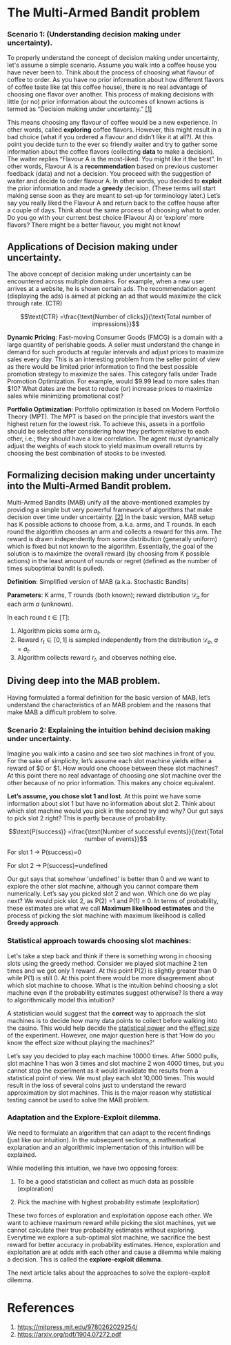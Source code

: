 # The Multi-Armed Bandit problem

### Scenario 1: (Understanding decision making under uncertainty).

To properly understand the concept of decision making under uncertainty, let's assume a simple scenario. Assume you walk into a coffee house you have never been to. Think about the process of choosing what flavour of coffee to order. As you have no prior information about how different flavors of coffee taste like (at this coffee house), there is no real advantage of choosing one flavor over another. This process of making decisions with little (or no) prior information about the outcomes of known actions is termed as “Decision making under uncertainty.” [[1]](https://mitpress.mit.edu/9780262029254/)

This means choosing any flavour of coffee would be a new experience. In other words, called **exploring** coffee flavors. However, this might result in a bad choice (what if you ordered a flavour and didn’t like it at all?). At this point you decide turn to the ever so friendly waiter and try to gather some information about the coffee flavors (collecting **data** to make a decision). The waiter replies “Flavour A is the most-liked. You might like it the best”. In other words, Flavour A is a **recommendation** based on previous customer feedback (data) and not a decision. You proceed with the suggestion of waiter and decide to order flavour A. In other words, you decided to **exploit** the prior information and made a **greedy** decision. (These terms will start making sense soon as they are meant to set-up for terminology later.) Let’s say you really liked the Flavour A and return back to the coffee house after a couple of days. Think about the same process of choosing what to order. Do you go with your current best choice (Flavour A) or ‘explore’ more flavors? There might be a better flavour, you might not know!

## Applications of Decision making under uncertainty.

The above concept of decision making under uncertainty can be encountered across multiple domains. For example, when a new user arrives at a website, he is shown certain ads. The recommendation agent (displaying the ads) is aimed at picking an ad that would maximize the click through rate. (CTR)

$$\text{CTR} =\frac{\text{Number of clicks}}{\text{Total number of impressions}}$$

**Dynamic Pricing**: Fast-moving Consumer Goods (FMCG) is a domain with a large quantity of perishable goods. A seller must understand the change in demand for such products at regular intervals and adjust prices to maximize sales every day. This is an interesting problem from the seller point of view as there would be limited prior information to find the best possible promotion strategy to maximize the sales. This category falls under Trade Promotion Optimization. For example, would \$9.99 lead to more sales than \$10? What dates are the best to reduce (or) increase prices to maximize sales while minimizing promotional cost?


**Portfolio Optimization**: Portfolio optimization is based on Modern Portfolio Theory (MPT). The MPT is based on the principle that investors want the highest return for the lowest risk. To achieve this, assets in a portfolio should be selected after considering how they perform relative to each other, i.e.; they should have a low correlation. The agent must dynamically adjust the weights of each stock to yield maximum overall returns by choosing the best combination of stocks to be invested.

## Formalizing decision making under uncertainty into the Multi-Armed Bandit problem.

Multi-Armed Bandits (MAB) unify all the above-mentioned examples by providing a simple but very powerful framework of algorithms that make decision over time under uncertainty. [[2]](https://arxiv.org/pdf/1904.07272.pdf) In the basic version, MAB setup has K possible actions to choose from, a.k.a. arms, and T rounds. In each round the algorithm chooses an arm and collects a reward for this arm. The reward is drawn independently from some distribution (generally uniform) which is fixed but not known to the algorithm. Essentially, the goal of the solution is to maximize the overall reward (by choosing from K possible actions) in the least amount of rounds or regret (defined as the number of times suboptimal bandit is pulled).

**Definition**: Simplified version of MAB (a.k.a. Stochastic Bandits)

**Parameters**: K arms, T rounds (both known); reward distribution $\mathcal{D}_a$ for each arm $a$ (unknown).

In each round $t \in [T]$:
1. Algorithm picks some arm $a_t$.
2. Reward $r_t \in [0, 1]$ is sampled independently from the distribution $\mathcal{D}_a$, $a=a_t$.
3. Algorithm collects reward $r_t$, and observes nothing else.

## Diving deep into the MAB problem.

Having formulated a formal definition for the basic version of MAB, let’s understand the characteristics of an MAB problem and the reasons that make MAB a difficult problem to solve.

### Scenario 2: Explaining the intuition behind decision making under uncertainty.

Imagine you walk into a casino and see two slot machines in front of you. For the sake of simplicity, let’s assume each slot machine yields either a reward of \$0 or \$1. How would one choose between these slot machines? At this point there no real advantage of choosing one slot machine over the other because of no prior information. This makes any choice equivalent.

**Let’s assume, you chose slot 1 and lost**. At this point we have some information about slot 1 but have no information about slot 2. Think about which slot machine would you pick in the second try and why? Our gut says to pick slot 2 right? This is partly because of probability.

$$\text{P(success)} =\frac{\text{Number of successful events}}{\text{Total number of events}}$$

For slot 1 $\rightarrow$ P(success)=0

For slot 2 $\rightarrow$ P(success)=undefined

Our gut says that somehow 'undefined' is better than 0 and we want to explore the other slot machine, although you cannot compare them numerically. Let’s say you picked slot 2 and won. Which one do we play next? We would pick slot 2, as P(2) =1 and P(1) = 0. In terms of probability, these estimates are what we call **Maximum likelihood estimates** and the process of picking the slot machine with maximum likelihood is called **Greedy approach**.

### Statistical approach towards choosing slot machines:

Let's take a step back and think if there is something wrong in choosing slots using the greedy method. Consider we played slot machine 2 ten times and we got only 1 reward. At this point P(2) is slightly greater than 0 while P(1) is still 0. At this point there would be more disagreement about which slot machine to choose. What is the intuition behind choosing a slot machine even if the probability estimates suggest otherwise? Is there a way to algorithmically model this intuition?

A statistician would suggest that the **correct** way to approach the slot machines is to decide how many data points to collect before walking into the casino. This would help decide the [statistical power](https://machinelearningmastery.com/statistical-power-and-power-analysis-in-python/#:~:text=statistical%20power%20is%20the%20probability%20that%20a%20test,reject%20a%20false%20null%20hypothesis.&text=The%20higher%20the%20statistical%20power,when%20there%20is%20an%20effect) and the [effect size](https://en.wikipedia.org/wiki/Effect_size#:~:text=In%20statistics%2C%20an%20effect%20size,based%20estimate%20of%20that%20quantity.&text=Effect%20sizes%20complement%20statistical%20hypothesis,%2C%20and%20in%20meta%2Danalyses) of the experiment. However, one major question here is that ‘How do you know the effect size without playing the machines?’

Let’s say you decided to play each machine 10000 times. After 5000 pulls, slot machine 1 has won 3 times and slot machine 2 won 4000 times, but you cannot stop the experiment as it would invalidate the results from a statistical point of view. We must play each slot 10,000 times. This would result in the loss of several coins just to understand the reward approximation by slot machines. This is the major reason why statistical testing cannot be used to solve the MAB problem.

### Adaptation and the Explore-Exploit dilemma.

We need to formulate an algorithm that can adapt to the recent findings (just like our intuition). In the subsequent sections, a mathematical explanation and an algorithmic implementation of this intuition will be explained.

While modelling this intuition, we have two opposing forces:

1. To be a good statistician and collect as much data as possible (exploration)

2. Pick the machine with highest probability estimate (exploitation)

These two forces of exploration and exploitation oppose each other. We want to achieve maximum reward while picking the slot machines, yet we cannot calculate their true probability estimates without exploring. Everytime we explore a sub-optimal slot machine, we sacrifice the best reward for better accuracy in probability estimates. Hence, exploration and exploitation are at odds with each other and cause a dilemma while making a decision. This is called the **explore-exploit dilemma**.

The next article talks about the approaches to solve the explore-exploit dilemma.

# References
1. https://mitpress.mit.edu/9780262029254/
2. https://arxiv.org/pdf/1904.07272.pdf
